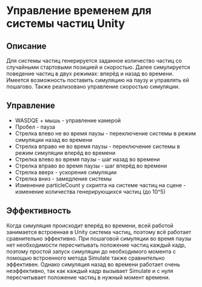 # Управление временем для системы частиц Unity
## Описание
Для системы частиц генерируется заданное количество частиц со случайными стартовыми позицией и скоростью.
Далее симулируется поведение частиц в двух режимах: вперёд и назад во времени.
Имеется возможность поставить симуляцию на паузу и управлять ей пошагово.
Также реализовано управление скоростью симуляции.
## Управление
- WASDQE + мышь - управление камерой
- Пробел - пауза
- Стрелка влево не во время паузы - переключение системы в режим симуляции назад во времени
- Стрелка вправо не во время паузы - переключение системы в режим симуляции вперёд во времени
- Стрелка влево во время паузы - шаг назад во времени
- Стрелка вправо во время паузы - шаг вперёд во времени
- Стрелка вверх - ускорение симуляции
- Стрелка вниз - замедление системы
- Изменение particleCount у скрипта на системе частиц на сцене - изменение количества генерирующихся частиц (до 10^5)
## Эффективность
Когда симуляция происходит вперёд во времени, всей работой занимается встроенная в Unity система частиц, поэтому всё работает сравнительно эффективно.
При пошаговой симуляции во время паузы нет необходимости пересчитывать положение частиц каждый кадр, поэтому простой запуск симуляции до необходимого момента с помощью встроенного метода Simulate также сравнительно эффективен.
Однако симуляция назад во времени работает очень неэффективно, так как каждый кадр вызывает Simulate и с нуля пересчитывает положение частиц в нужный момент времени.
